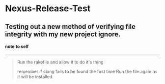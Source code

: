 # Nexus-Release-Test
Testing out a new method of verifying file integrity with my new project ignore.
---
#### note to self
---
> Run the rakefile and allow it to do it's thing
>
> remember if clang fails to be found the first time Run the file again as it will be installed.


